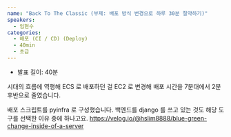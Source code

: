 ```yaml
---
name: "Back To The Classic (부제: 배포 방식 변경으로 하루 30분 절약하기)"
speakers:
  - 임현수
categories:
  - 배포 (CI / CD) (Deploy)
  - 40min
  - 초급
---
```


- 발표 길이: 40분

시대의 흐름에 역행해 ECS 로 배포하던 걸 EC2 로 변경해 배포 시간을 7분대에서 2분 후반으로 줄였습니다. 

배포 스크립트를 pyinfra 로 구성했습니다. 
백엔드를 django 를 쓰고 있는 것도 해당 도구를 선택한 이유 중에 하나고요. 
https://velog.io/@hslim8888/blue-green-change-inside-of-a-server
